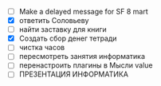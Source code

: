 - [ ] Make a delayed message for SF 8 mart
- [x] ответить Соловьеву
- [ ] найти заставку для книги
- [x] Создать сбор денег тетради 
- [ ] чистка часов
- [ ] пересмотреть занятия информатика
- [ ] перенастроить плагины в Мысли value
- [ ] ПРЕЗЕНТАЦИЯ ИНФОРМАТИКА
